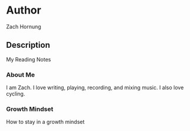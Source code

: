 # Author
Zach Hornung

## Description
My Reading Notes

### About Me
I am Zach. I love writing, playing, recording, and mixing music. I also love cycling.

### Growth Mindset
How to stay in a growth mindset
